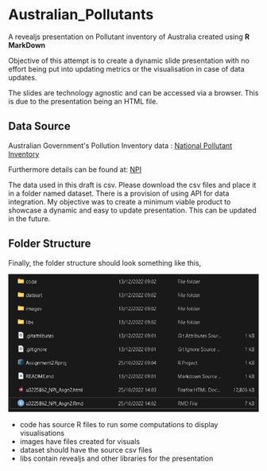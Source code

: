 # Australian_Pollutants

 A revealjs presentation on Pollutant inventory of Australia created using **R MarkDown**
 
 Objective of this attempt is to create a dynamic slide presentation with no effort being put into updating metrics or the visualisation in case of data updates.
 
 The slides are technology agnostic and can be accessed via a browser. This is due to the presentation being an HTML file.


## Data Source

Australian Government's Pollution Inventory data : [National Pollutant Inventory](https://data.gov.au/dataset/ds-dga-043f58e0-a188-4458-b61c-04e5b540aea4/details)

Furthermore details can be found at:  [NPI](https://www.dcceew.gov.au/environment/protection/npi)

The data used in this draft is csv. Please download the csv files and place it in a folder named dataset. There is a provision of using API for data integration. My objective was to create a minimum viable product to showcase a dynamic and easy to update presentation. This can be updated in the future.


## Folder Structure

Finally, the folder structure should look something like this,

![1670883410046](image/README/1670883410046.png)

* code has source R files to run some computations to display visualisations
* images have files created for visuals
* dataset should have the source csv files
* libs contain revealjs and other libraries for the presentation
